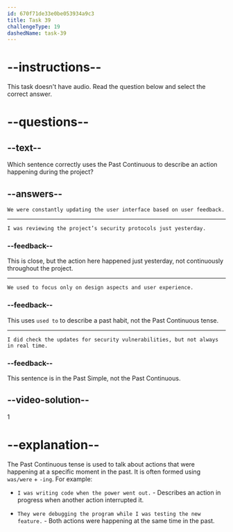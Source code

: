 ```yaml
---
id: 670f71de33e0be053934a9c3
title: Task 39
challengeType: 19
dashedName: task-39
---
```


# --instructions--

This task doesn't have audio. Read the question below and select the correct answer.

# --questions--

## --text--

Which sentence correctly uses the Past Continuous to describe an action happening during the project?

## --answers--

`We were constantly updating the user interface based on user feedback.`

---

`I was reviewing the project’s security protocols just yesterday.`

### --feedback--

This is close, but the action here happened just yesterday, not continuously throughout the project.

---

`We used to focus only on design aspects and user experience.`

### --feedback--

This uses `used to` to describe a past habit, not the Past Continuous tense.

---

`I did check the updates for security vulnerabilities, but not always in real time.`

### --feedback--

This sentence is in the Past Simple, not the Past Continuous.

## --video-solution--

1

# --explanation--

The Past Continuous tense is used to talk about actions that were happening at a specific moment in the past. It is often formed using `was/were` + `-ing`. For example:

- `I was writing code when the power went out.` - Describes an action in progress when another action interrupted it.

- `They were debugging the program while I was testing the new feature.` - Both actions were happening at the same time in the past.

